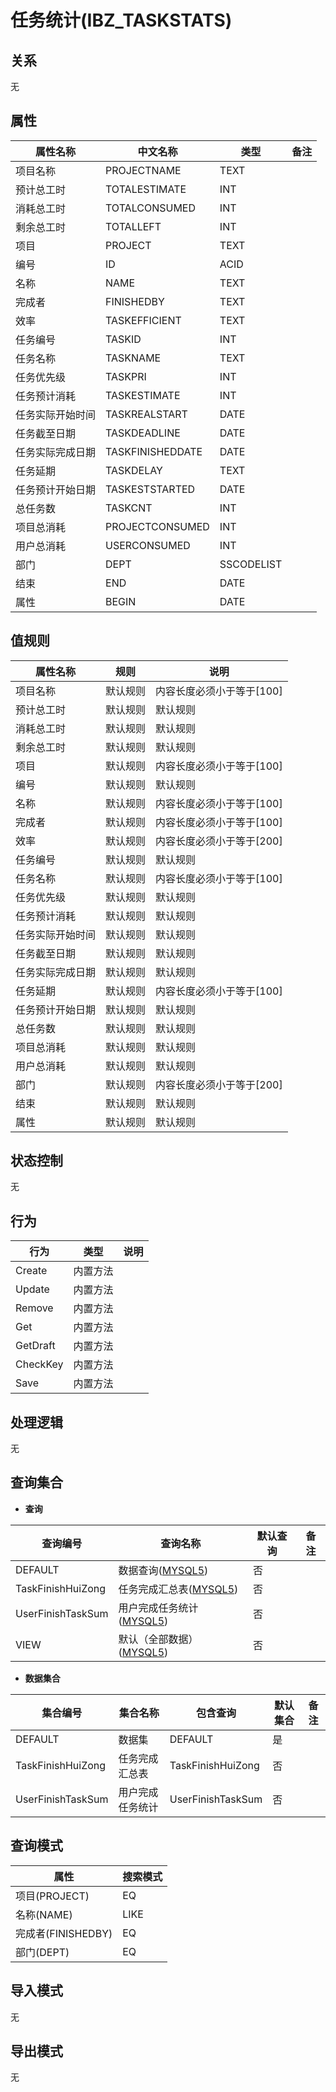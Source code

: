 # 任务统计(IBZ_TASKSTATS)

  

## 关系
无

## 属性

| 属性名称        |    中文名称    | 类型     |  备注  |
| --------   |------------| -----   |  -------- | 
|项目名称|PROJECTNAME|TEXT|&nbsp;|
|预计总工时|TOTALESTIMATE|INT|&nbsp;|
|消耗总工时|TOTALCONSUMED|INT|&nbsp;|
|剩余总工时|TOTALLEFT|INT|&nbsp;|
|项目|PROJECT|TEXT|&nbsp;|
|编号|ID|ACID|&nbsp;|
|名称|NAME|TEXT|&nbsp;|
|完成者|FINISHEDBY|TEXT|&nbsp;|
|效率|TASKEFFICIENT|TEXT|&nbsp;|
|任务编号|TASKID|INT|&nbsp;|
|任务名称|TASKNAME|TEXT|&nbsp;|
|任务优先级|TASKPRI|INT|&nbsp;|
|任务预计消耗|TASKESTIMATE|INT|&nbsp;|
|任务实际开始时间|TASKREALSTART|DATE|&nbsp;|
|任务截至日期|TASKDEADLINE|DATE|&nbsp;|
|任务实际完成日期|TASKFINISHEDDATE|DATE|&nbsp;|
|任务延期|TASKDELAY|TEXT|&nbsp;|
|任务预计开始日期|TASKESTSTARTED|DATE|&nbsp;|
|总任务数|TASKCNT|INT|&nbsp;|
|项目总消耗|PROJECTCONSUMED|INT|&nbsp;|
|用户总消耗|USERCONSUMED|INT|&nbsp;|
|部门|DEPT|SSCODELIST|&nbsp;|
|结束|END|DATE|&nbsp;|
|属性|BEGIN|DATE|&nbsp;|

## 值规则
| 属性名称    | 规则    |  说明  |
| --------   |------------| ----- | 
|项目名称|默认规则|内容长度必须小于等于[100]|
|预计总工时|默认规则|默认规则|
|消耗总工时|默认规则|默认规则|
|剩余总工时|默认规则|默认规则|
|项目|默认规则|内容长度必须小于等于[100]|
|编号|默认规则|默认规则|
|名称|默认规则|内容长度必须小于等于[100]|
|完成者|默认规则|内容长度必须小于等于[100]|
|效率|默认规则|内容长度必须小于等于[200]|
|任务编号|默认规则|默认规则|
|任务名称|默认规则|内容长度必须小于等于[100]|
|任务优先级|默认规则|默认规则|
|任务预计消耗|默认规则|默认规则|
|任务实际开始时间|默认规则|默认规则|
|任务截至日期|默认规则|默认规则|
|任务实际完成日期|默认规则|默认规则|
|任务延期|默认规则|内容长度必须小于等于[100]|
|任务预计开始日期|默认规则|默认规则|
|总任务数|默认规则|默认规则|
|项目总消耗|默认规则|默认规则|
|用户总消耗|默认规则|默认规则|
|部门|默认规则|内容长度必须小于等于[200]|
|结束|默认规则|默认规则|
|属性|默认规则|默认规则|

## 状态控制

无


## 行为
| 行为    | 类型    |  说明  |
| --------   |------------| ----- | 
|Create|内置方法|&nbsp;|
|Update|内置方法|&nbsp;|
|Remove|内置方法|&nbsp;|
|Get|内置方法|&nbsp;|
|GetDraft|内置方法|&nbsp;|
|CheckKey|内置方法|&nbsp;|
|Save|内置方法|&nbsp;|

## 处理逻辑
无

## 查询集合

* **查询**

| 查询编号 | 查询名称       | 默认查询 |   备注|
| --------  | --------   | --------   | ----- |
|DEFAULT|数据查询([MYSQL5](../../appendix/query_MYSQL5.md#TaskStats_Default))|否|&nbsp;|
|TaskFinishHuiZong|任务完成汇总表([MYSQL5](../../appendix/query_MYSQL5.md#TaskStats_TaskFinishHuiZong))|否|&nbsp;|
|UserFinishTaskSum|用户完成任务统计([MYSQL5](../../appendix/query_MYSQL5.md#TaskStats_UserFinishTaskSum))|否|&nbsp;|
|VIEW|默认（全部数据）([MYSQL5](../../appendix/query_MYSQL5.md#TaskStats_View))|否|&nbsp;|

* **数据集合**

| 集合编号 | 集合名称   |  包含查询  | 默认集合 |   备注|
| --------  | --------   | -------- | --------   | ----- |
|DEFAULT|数据集|DEFAULT|是|&nbsp;|
|TaskFinishHuiZong|任务完成汇总表|TaskFinishHuiZong|否|&nbsp;|
|UserFinishTaskSum|用户完成任务统计|UserFinishTaskSum|否|&nbsp;|

## 查询模式
| 属性      |    搜索模式     |
| --------   |------------|
|项目(PROJECT)|EQ|
|名称(NAME)|LIKE|
|完成者(FINISHEDBY)|EQ|
|部门(DEPT)|EQ|

## 导入模式
无


## 导出模式
无
